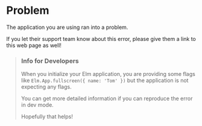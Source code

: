 # Problem

The application you are using ran into a problem.

If you let their support team know about this error, please give them a link to this web page as well!


> ### Info for Developers
>
> When you initialize your Elm application, you are providing some flags like `Elm.App.fullscreen({ name: 'Tom' })` but the application is not expecting any flags.
>
> You can get more detailed information if you can reproduce the error in dev mode.
>
> Hopefully that helps!


